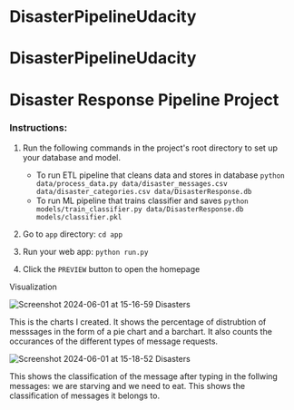 # DisasterPipelineUdacity
# DisasterPipelineUdacity



# Disaster Response Pipeline Project

### Instructions:
1. Run the following commands in the project's root directory to set up your database and model.

    - To run ETL pipeline that cleans data and stores in database
        `python data/process_data.py data/disaster_messages.csv data/disaster_categories.csv data/DisasterResponse.db`
    - To run ML pipeline that trains classifier and saves
        `python models/train_classifier.py data/DisasterResponse.db models/classifier.pkl`

2. Go to `app` directory: `cd app`

3. Run your web app: `python run.py`

4. Click the `PREVIEW` button to open the homepage



Visualization 

![Screenshot 2024-06-01 at 15-16-59 Disasters](https://github.com/sashyabaral01/DisasterPipelineUdacity/assets/37986335/f56b70e9-7f7b-4d73-a870-4689571fee26)


This is the charts I created. It shows the percentage of distrubtion of messsages in the form of a pie chart and a barchart. It also counts the occurances of the different types of message requests.

![Screenshot 2024-06-01 at 15-18-52 Disasters](https://github.com/sashyabaral01/DisasterPipelineUdacity/assets/37986335/b2746bcc-8705-4549-a5cc-18f553423f55)


This shows the classification of the message after typing in the follwing messages: we are starving and we need to eat. This shows the classification of messages it belongs to. 
